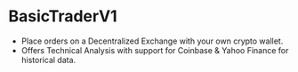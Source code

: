 # BasicTraderV1

- Place orders on a Decentralized Exchange with your own crypto wallet.
- Offers Technical Analysis with support for Coinbase & Yahoo Finance for historical data.
